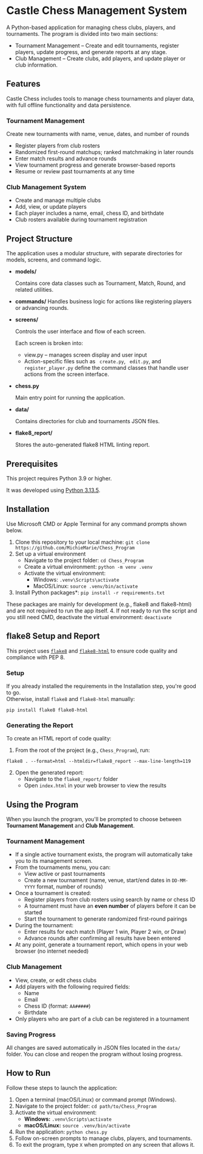 # Castle Chess Management System
A Python-based application for managing chess clubs, players, and tournaments. The program is divided into two main sections:
- Tournament Management – Create and edit tournaments, register players, update progress, and generate reports at any stage.
- Club Management – Create clubs, add players, and update player or club information.

## Features
Castle Chess includes tools to manage chess tournaments and player data, with full offline functionality and data persistence.
### Tournament Management
Create new tournaments with name, venue, dates, and number of rounds
- Register players from club rosters
- Randomized first-round matchups; ranked matchmaking in later rounds
- Enter match results and advance rounds
- View tournament progress and generate browser-based reports
- Resume or review past tournaments at any time
### Club Management System
- Create and manage multiple clubs
- Add, view, or update players
- Each player includes a name, email, chess ID, and birthdate
- Club rosters available during tournament registration

## Project Structure
The application uses a modular structure, with separate directories for models, screens, and command logic.
- **models/**

  Contains core data classes such as Tournament, Match, Round, and related utilities.
- **commands/**
  Handles business logic for actions like registering players or advancing rounds.
- **screens/**

  Controls the user interface and flow of each screen.

  Each screen is broken into:
    - view.py – manages screen display and user input
    - Action-specific files such as ``` create.py```, ``` edit.py```, and ``` register_player.py```  define the command classes that handle user actions from the screen interface.
- **chess.py**

  Main entry point for running the application.
- **data/**

  Contains directories for club and tournaments JSON files.
- **flake8_report/**

  Stores the auto-generated flake8 HTML linting report.

## Prerequisites
This project requires Python 3.9 or higher.

It was developed using [Python 3.13.5](https://www.python.org/downloads/).

## Installation
Use Microsoft CMD or Apple Terminal for any command prompts shown below.
1. Clone this repository to your local machine:
```git clone https://github.com/MichieMarie/Chess_Program``` 
2. Set up a virtual environment
   - Navigate to the project folder: ```cd Chess_Program```
   - Create a virtual environment: ```python -m venv .venv```
   - Activate the virtual environment: 
     - Windows: ```.venv\Scripts\activate```
     - MacOS/Linux: ```source .venv/bin/activate```
3. Install Python packages*:
```pip install -r requirements.txt```

  These packages are mainly for development (e.g., flake8 and flake8-html) and are not required to run the app itself.
4. If not ready to run the script and you still need CMD, deactivate the virtual environment: ```deactivate```

## flake8 Setup and Report
This project uses [`flake8`](https://flake8.pycqa.org/en/latest/) and [`flake8-html`](https://pypi.org/project/flake8-html/) to ensure code quality and compliance with PEP 8.
### Setup
If you already installed the requirements in the Installation step, you're good to go.  
Otherwise, install `flake8` and `flake8-html` manually:

```pip install flake8 flake8-html```

### Generating the Report
To create an HTML report of code quality:
1. From the root of the project (e.g., `Chess_Program`), run:

```flake8 . --format=html --htmldir=flake8_report --max-line-length=119```

2. Open the generated report:
   - Navigate to the `flake8_report/` folder
   - Open `index.html` in your web browser to view the results

## Using the Program

When you launch the program, you'll be prompted to choose between **Tournament Management** and **Club Management**.

### Tournament Management
- If a single active tournament exists, the program will automatically take you to its management screen.
- From the tournaments menu, you can:
  - View active or past tournaments
  - Create a new tournament (name, venue, start/end dates in `DD-MM-YYYY` format, number of rounds)
- Once a tournament is created:
  - Register players from club rosters using search by name or chess ID
  - A tournament must have an **even number** of players before it can be started
  - Start the tournament to generate randomized first-round pairings
- During the tournament:
  - Enter results for each match (Player 1 win, Player 2 win, or Draw)
  - Advance rounds after confirming all results have been entered
- At any point, generate a tournament report, which opens in your web browser (no internet needed)

### Club Management
- View, create, or edit chess clubs
- Add players with the following required fields:
  - Name
  - Email
  - Chess ID (format: `AA#####`)
  - Birthdate
- Only players who are part of a club can be registered in a tournament

### Saving Progress
All changes are saved automatically in JSON files located in the `data/` folder. You can close and reopen the program without losing progress.

## How to Run

Follow these steps to launch the application:

1. Open a terminal (macOS/Linux) or command prompt (Windows).
2. Navigate to the project folder:
   ```cd path/to/Chess_Program```
3. Activate the virtual environment:
   - **Windows:**
     ```.venv\Scripts\activate```
   - **macOS/Linux:**
     ```source .venv/bin/activate```
4. Run the application:
   ```python chess.py```
5. Follow on-screen prompts to manage clubs, players, and tournaments.
6. To exit the program, type `X` when prompted on any screen that allows it.




